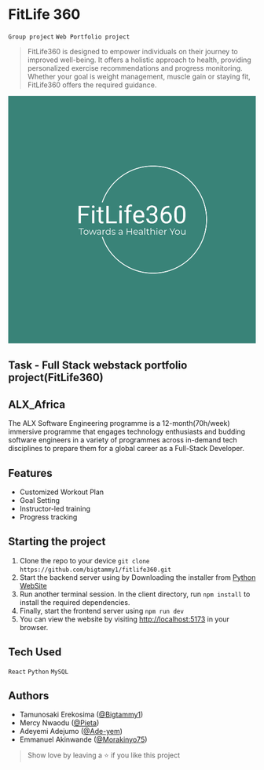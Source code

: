 # FitLife 360

`Group project` `Web Portfolio project`

> FitLife360 is designed to empower individuals on their journey to improved well-being. It offers a holistic approach to health, providing personalized exercise recommendations and progress monitoring. Whether your goal is weight management, muscle gain or staying fit, FitLife360 offers the required guidance.

![FitLife360](client/FitLife360/src/assets/icon.png)

## Task - Full Stack webstack portfolio project(FitLife360)

## ALX_Africa

The ALX Software Engineering programme is a 12-month(70h/week) immersive programme that engages technology enthusiasts and budding software engineers in a variety of programmes across in-demand tech disciplines to prepare them for a global career as a Full-Stack Developer.

## Features

- Customized Workout Plan
- Goal Setting
- Instructor-led training
- Progress tracking


## Starting the project

1. Clone the repo to your device `git clone https://github.com/bigtammy1/fitlife360.git`
2. Start the backend server using by Downloading the installer from [Python WebSite](https://www.python.org/downloads/)
3. Run another terminal session. In the client directory, run `npm install` to install the required dependencies.
4. Finally, start the frontend server using `npm run dev`
5. You can view the website by visiting [http://localhost:5173](http://localhost:5173) in your browser.

## Tech Used

`React` `Python` `MySQL`

## Authors

- Tamunosaki Erekosima ([@Bigtammy1](https://github.com/bigtammy1))
- Mercy Nwaodu ([@Pieta](https://github.com/pieta9221))
- Adeyemi Adejumo ([@Ade-yem](https://github.com/Ade-yem))
- Emmanuel Akinwande ([@Morakinyo75](https://github.com/morakinyo75))

> Show love by leaving a ⭐️ if you like this project 
